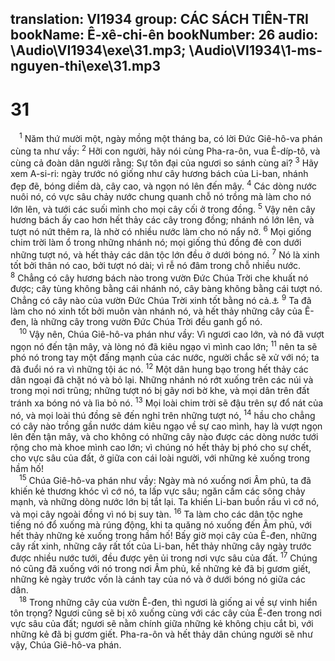 translation: VI1934
group: CÁC SÁCH TIÊN-TRI
bookName: Ê-xê-chi-ên 
bookNumber: 26
audio: \Audio\VI1934\exe\31.mp3; \Audio\VI1934\1-ms-nguyen-thi\exe\31.mp3
-------

<div class="title"><h1>31</h1></div>
<span class="verse exe_31_1"> <sup>1</sup> Năm thứ mười một, ngày mồng một tháng ba, có lời Đức Giê-hô-va phán cùng ta như vầy: </span>
<span class="verse exe_31_2"><sup>2</sup> Hỡi con người, hãy nói cùng Pha-ra-ôn, vua Ê-díp-tô, và cùng cả đoàn dân người rằng: Sự tôn đại của ngươi so sánh cùng ai? </span>
<span class="verse exe_31_3"><sup>3</sup> Hãy xem A-si-ri: ngày trước nó giống như cây hương bách của Li-ban, nhánh đẹp đẽ, bóng diềm dà, cây cao, và ngọn nó lên đến mây. </span>
<span class="verse exe_31_4"><sup>4</sup> Các dòng nước nuôi nó, có vực sâu chảy nước chung quanh chỗ nó trồng mà làm cho nó lớn lên, và tưới các suối mình cho mọi cây cối ở trong đồng. </span>
<span class="verse exe_31_5"><sup>5</sup> Vậy nên cây hương bách ấy cao hơn hết thảy các cây trong đồng; nhánh nó lớn lên, và tượt nó nứt thêm ra, là nhờ có nhiều nước làm cho nó nẩy nở. </span>
<span class="verse exe_31_6"><sup>6</sup> Mọi giống chim trời làm ổ trong những nhánh nó; mọi giống thú đồng đẻ con dưới những tượt nó, và hết thảy các dân tộc lớn đều ở dưới bóng nó. </span>
<span class="verse exe_31_7"><sup>7</sup> Nó là xinh tốt bởi thân nó cao, bởi tượt nó dài; vì rễ nó đâm trong chỗ nhiều nước. </span>
<span class="verse exe_31_8"><sup>8</sup> Chẳng có cây hương bách nào trong vườn Đức Chúa Trời che khuất nó được; cây tùng không bằng cái nhánh nó, cây bàng không bằng cái tượt nó. Chẳng có cây nào của vườn Đức Chúa Trời xinh tốt bằng nó cả.<a data-toggle="tooltip" data-placement="bottom" title="Sa 2:9">⚓</a></span>
<span class="verse exe_31_9"><sup>9</sup> Ta đã làm cho nó xinh tốt bởi muôn vàn nhánh nó, và hết thảy những cây của Ê-đen, là những cây trong vườn Đức Chúa Trời đều ganh gổ nó. <br/></span>
<span class="verse exe_31_10"> <sup>10</sup> Vậy nên, Chúa Giê-hô-va phán như vầy: Vì ngươi cao lớn, và nó đã vượt ngọn nó đến tận mây, và lòng nó đã kiêu ngạo vì mình cao lớn; </span>
<span class="verse exe_31_11"><sup>11</sup> nên ta sẽ phó nó trong tay một đấng mạnh của các nước, người chắc sẽ xử với nó; ta đã đuổi nó ra vì những tội ác nó. </span>
<span class="verse exe_31_12"><sup>12</sup> Một dân hung bạo trong hết thảy các dân ngoại đã chặt nó và bỏ lại. Những nhánh nó rớt xuống trên các núi và trong mọi nơi trũng; những tượt nó bị gãy nơi bờ khe, và mọi dân trên đất tránh xa bóng nó và lìa bỏ nó. </span>
<span class="verse exe_31_13"><sup>13</sup> Mọi loài chim trời sẽ đậu trên sự đổ nát của nó, và mọi loài thú đồng sẽ đến nghỉ trên những tượt nó, </span>
<span class="verse exe_31_14"><sup>14</sup> hầu cho chẳng có cây nào trồng gần nước dám kiêu ngạo về sự cao mình, hay là vượt ngọn lên đến tận mây, và cho không có những cây nào được các dòng nước tưới rộng cho mà khoe mình cao lớn; vì chúng nó hết thảy bị phó cho sự chết, cho vực sâu của đất, ở giữa con cái loài người, với những kẻ xuống trong hầm hố! <br/></span>
<span class="verse exe_31_15"> <sup>15</sup> Chúa Giê-hô-va phán như vầy: Ngày mà nó xuống nơi Âm phủ, ta đã khiến kẻ thương khóc vì cớ nó, ta lấp vực sâu; ngăn cấm các sông chảy mạnh, và những dòng nước lớn bị tắt lại. Ta khiến Li-ban buồn rầu vì cớ nó, và mọi cây ngoài đồng vì nó bị suy tàn. </span>
<span class="verse exe_31_16"><sup>16</sup> Ta làm cho các dân tộc nghe tiếng nó đổ xuống mà rúng động, khi ta quăng nó xuống đến Âm phủ, với hết thảy những kẻ xuống trong hầm hố! Bấy giờ mọi cây của Ê-đen, những cây rất xinh, những cây rất tốt của Li-ban, hết thảy những cây ngày trước được nhiều nước tưới, đều được yên ủi trong nơi vực sâu của đất. </span>
<span class="verse exe_31_17"><sup>17</sup> Chúng nó cũng đã xuống với nó trong nơi Âm phủ, kề những kẻ đã bị gươm giết, những kẻ ngày trước vốn là cánh tay của nó và ở dưới bóng nó giữa các dân. <br/></span>
<span class="verse exe_31_18"> <sup>18</sup> Trong những cây của vườn Ê-đen, thì ngươi là giống ai về sự vinh hiển tôn trọng? Ngươi cũng sẽ bị xô xuống cùng với các cây của Ê-đen trong nơi vực sâu của đất; ngươi sẽ nằm chính giữa những kẻ không chịu cắt bì, với những kẻ đã bị gươm giết. Pha-ra-ôn và hết thảy dân chúng người sẽ như vậy, Chúa Giê-hô-va phán. <br/></span>
